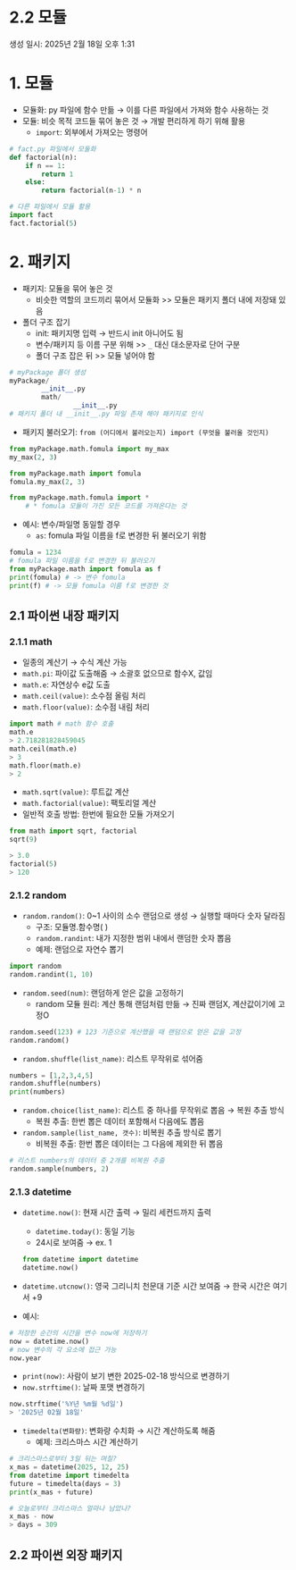 # 2.2 모듈

생성 일시: 2025년 2월 18일 오후 1:31

# 1. 모듈

- 모듈화: py 파일에 함수 만듦 → 이를 다른 파일에서 가져와 함수 사용하는 것
- 모듈: 비슷 목적 코드들 묶어 놓은 것 → 개발 편리하게 하기 위해 활용
    - `import`: 외부에서 가져오는 명령어
    

```python
# fact.py 파일에서 모둘화
def factorial(n):
    if n == 1:
        return 1
    else:
        return factorial(n-1) * n
```

```python
# 다른 파일에서 모듈 활용
import fact
fact.factorial(5)
```

# 2. 패키지

- 패키지: 모듈을 묶어 놓은 것
    - 비슷한 역할의 코드끼리 묶어서 모듈화 >> 모듈은 패키지 폴더 내에 저장돼 있음
- 폴더 구조 잡기
    - init: 패키지명 입력 → 반드시 init 아니어도 됨
    - 변수/패키지 등 이름 구분 위해 >> `_` 대신 대소문자로 단어 구분
    - 폴더 구조 잡은 뒤 >> 모듈 넣어야 함

```python
# myPackage 폴더 생성
myPackage/
		__init__.py
		math/
				__init__.py
# 패키지 폴더 내 __init__.py 파일 존재 해야 패키지로 인식
```

- 패키지 불러오기: `from (어디에서 불러오는지) import (무엇을 불러올 것인지)`

```python
from myPackage.math.fomula import my_max
my_max(2, 3)

from myPackage.math import fomula
fomula.my_max(2, 3)

from myPackage.math.fomula import *
	# * fomula 모듈이 가진 모든 코드를 가져온다는 것
```

- 예시: 변수/파일명 동일할 경우
    - `as`: fomula 파일 이름을 f로 변경한 뒤 불러오기 위함

```python
fomula = 1234
# fomula 파일 이름을 f로 변경한 뒤 불러오기
from myPackage.math import fomula as f
print(fomula) # -> 변수 fomula
print(f) # -> 모듈 fomula 이름 f로 변경한 것
```

## 2.1 파이썬 내장 패키지

### 2.1.1 math

- 일종의 계산기 → 수식 계산 가능
- `math.pi`: 파이값 도출해줌 → 소괄호 없으므로 함수X, 값임
- `math.e`: 자연상수 e값 도출
- `math.ceil(value)`: 소수점 올림 처리
- `math.floor(value)`: 소수점 내림 처리

```python
import math # math 함수 호출
math.e
> 2.718281828459045
math.ceil(math.e)
> 3
math.floor(math.e)
> 2
```

- `math.sqrt(value)`: 루트값 계산
- `math.factorial(value)`: 팩토리얼 계산
- 일반적 호출 방법: 한번에 필요한 모듈 가져오기

```python
from math import sqrt, factorial
sqrt(9)

> 3.0
factorial(5)
> 120
```

### 2.1.2 random

- `random.random()`: 0~1 사이의 소수 랜덤으로 생성 → 실행할 때마다 숫자 달라짐
    - 구조: 모듈명.함수명( )
    - `random.randint`: 내가 지정한 범위 내에서 랜덤한 숫자 뽑음
    - 예제: 랜덤으로 자연수 뽑기

```python
import random
random.randint(1, 10)
```

- `random.seed(num)`: 랜덤하게 얻은 값을 고정하기
    - random 모듈 원리: 계산 통해 랜덤처럼 만듦 → 진짜 랜덤X, 계산값이기에 고정O

```python
random.seed(123) # 123 기준으로 계산했을 때 랜덤으로 얻은 값을 고정
random.random()
```

- `random.shuffle(list_name)`: 리스트 무작위로 섞어줌

```python
numbers = [1,2,3,4,5]
random.shuffle(numbers)
print(numbers)
```

- `random.choice(list_name)`: 리스트 중 하나를 무작위로 뽑음 → 복원 추출 방식
    - 복원 추출: 한번 뽑은 데이터 포함해서 다음에도 뽑음
- `random.sample(list_name, 갯수)`: 비복원 추출 방식로 뽑기
    - 비복원 추출: 한번 뽑은 데이터는 그 다음에 제외한 뒤 뽑음

```python
# 리스트 numbers의 데이터 중 2개를 비복원 추출
random.sample(numbers, 2)
```

### 2.1.3 datetime

- `datetime.now()`: 현재 시간 출력 → 밀리 세컨드까지 출력
    - `datetime.today()`: 동일 기능
    - 24시로 보여줌 → ex. 1
    
    ```python
    from datetime import datetime
    datetime.now()
    ```
    
- `datetime.utcnow()`: 영국 그리니치 천문대 기준 시간 보여줌 → 한국 시간은 여기서 +9
- 예시:

```python
# 저장한 순간의 시간을 변수 now에 저장하기
now = datetime.now()
# now 변수의 각 요소에 접근 가능
now.year
```

- `print(now)`: 사람이 보기 변한 2025-02-18 방식으로 변경하기
- `now.strftime()`: 날짜 포맷 변경하기

```python
now.strftime('%Y년 %m월 %d일')
> '2025년 02월 18일'
```

- `timedelta(변화량)`: 변화량 수치화 → 시간 계산하도록 해줌
    - 예제: 크리스마스 시간 계산하기

```python
# 크리스마스로부터 3일 뒤는 며칠?
x_mas = datetime(2025, 12, 25)
from datetime import timedelta
future = timedelta(days = 3)
print(x_mas + future)

# 오늘로부터 크리스마스 얼마나 남았나?
x_mas - now
> days = 309
```

## 2.2 파이썬 외장 패키지